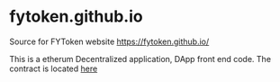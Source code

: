 # fytoken.github.io
Source for FYToken website https://fytoken.github.io/

This is a etherum Decentralized application, DApp front end code. 
The contract is located [here](https://etherscan.io/address/0x682ff6b8746e182da0efde513c06235e5efb6ced)
